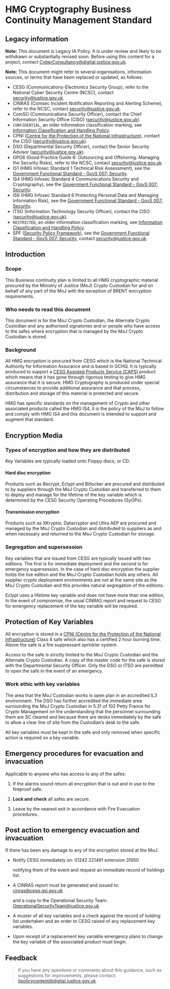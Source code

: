 # HMG Cryptography Business Continuity Management Standard

## Legacy information

**Note:** This document is Legacy IA Policy. It is under review and likely to be withdrawn or substantially revised soon. Before using this content for a project, contact [CyberConsultancy@digital.justice.gov.uk](mailto:CyberConsultancy@digital.justice.gov.uk).

**Note:** This document might refer to several organisations, information sources, or terms that have been replaced or updated, as follows:

-   CESG \(Communications-Electronics Security Group\), refer to the National Cyber Security Centre \(NCSC\), contact [security@justice.gov.uk](mailto:security@justice.gov.uk).
-   CINRAS \(Comsec Incident Notification Reporting and Alerting Scheme\), refer to the NCSC, contact [security@justice.gov.uk](mailto:security@justice.gov.uk).
-   ComSO \(Communications Security Officer\), contact the Chief Information Security Office \(CISO\) \([security@justice.gov.uk](mailto:security@justice.gov.uk)\).
-   `CONFIDENTIAL`, an older information classification marking, see [Information Classification and Handling Policy](information-classification-and-handling-policy.md).
-   CPNI \([Centre for the Protection of the National Infrastructure](https://www.cpni.gov.uk/)\), contact the CISO \([security@justice.gov.uk](mailto:security@justice.gov.uk)\).
-   DSO \(Departmental Security Officer\), contact the Senior Security Advisor \([security@justice.gov.uk](mailto:security@justice.gov.uk)\).
-   GPG6 \(Good Practice Guide 6: Outsourcing and Offshoring: Managing the Security Risks\), refer to the NCSC, contact [security@justice.gov.uk](mailto:security@justice.gov.uk).
-   IS1 \(HMG Infosec Standard 1 Technical Risk Assessment\), see the [Government Functional Standard - GovS 007: Security](https://www.gov.uk/government/publications/government-functional-standard-govs-007-security).
-   IS4 \(HMG Infosec Standard 4 Communications Security and Cryptography\), see the [Government Functional Standard - GovS 007: Security](https://www.gov.uk/government/publications/government-functional-standard-govs-007-security).
-   IS6 \(HMG Infosec Standard 6 Protecting Personal Data and Managing Information Risk\), see the [Government Functional Standard - GovS 007: Security](https://www.gov.uk/government/publications/government-functional-standard-govs-007-security).
-   ITSO \(Information Technology Security Officer\), contact the CISO \([security@justice.gov.uk](mailto:security@justice.gov.uk)\).
-   `RESTRICTED`, an older information classification marking, see [Information Classification and Handling Policy](information-classification-and-handling-policy.md).
-   SPF \([Security Policy Framework](https://www.gov.uk/government/publications/security-policy-framework)\), see the [Government Functional Standard - GovS 007: Security](https://www.gov.uk/government/publications/government-functional-standard-govs-007-security), contact [security@justice.gov.uk](mailto:security@justice.gov.uk).

## Introduction

### Scope

This Business continuity plan is limited to all HMG cryptographic material procured by the Ministry of Justice \(MoJ\) Crypto Custodian for and on behalf of any part of the MoJ with the exception of BRENT encryption requirements.

### Who needs to read this document

This document is for the MoJ Crypto Custodian, the Alternate Crypto Custodian and any authorised signatories and or people who have access to the safes where encryption that is managed by the MoJ Crypto Custodian is stored.

### Background

All HMG encryption is procured from CESG which is the National Technical Authority for Information Assurance and is based in GCHQ. It is typically produced to support a [CESG Assisted Products Service \(CAPS\)](https://www.ncsc.gov.uk/information/products-cesg-assisted-products-service) product which means that it has gone through rigorous testing to give HMG assurance that it is secure. HMG Cryptography is produced under special circumstances to provide additional assurance and that process, distribution and storage of this material is protected and secure.

HMG has specific standards on the management of Crypto and other associated products called the HMG IS4, it is the policy of the MoJ to follow and comply with HMG IS4 and this document is intended to support and augment that standard.

## Encryption Media

### Types of encryption and how they are distributed

Key Variables are typically loaded onto Floppy discs, or CD.

#### Hard disc encryption

Products such as Becrypt, Eclypt and Bitlocker are procured and distributed to by suppliers through the MoJ Crypto Custodian and transferred to them to deploy and manage for the lifetime of the key variable which is determined by the CESG Security Operating Procedures \(SyOPs\).

#### Transmission encryption

Products such as XKryptor, Datacryptor and Ultra AEP are procured and managed by the MoJ Crypto Custodian and distributed to suppliers as and when necessary and returned to the MoJ Crypto Custodian for storage.

### Segregation and supersession

Key variables that are issued from CESG are typically issued with two editions. The first is for immediate deployment and the second is for emergency supersession. In the case of hard disc encryption the supplier holds the live edition and the MoJ Crypto Custodian holds any others. All supplier crypto deployment environments are not at the same site as the MoJ Crypto Custodian and this provides natural segregation of the editions.

Eclypt uses a lifetime key variable and does not have more than one edition, In the event of compromise, the usual CINRAS report and request to CESG for emergency replacement of the key variable will be required.

## Protection of Key Variables

All encryption is stored in a [CPNI \(Centre for the Protection of the National Infrastructure\)](https://www.cpni.gov.uk/) Class 4 safe which also has a certified 2 hour burning time. Above the safe is a fire suppressant sprinkler system.

Access to the safe is strictly limited to the MoJ Crypto Custodian and the Alternate Crypto Custodian. A copy of the master code for the safe is stored with the Departmental Security Officer. Only the DSO or ITSO are permitted to open the safe in the event of an emergency.

### Work ethic with key variables

The area that the MoJ Custodian works is open plan in an accredited IL3 environment. The DSO has further accredited the immediate area surrounding the MoJ Crypto Custodian in 5.31 of 102 Petty France for Crypto Management on the understanding that the personnel surrounding them are SC cleared and because there are desks immediately by the safe to allow a clear line of site from the Custodian’s desk to the safe.

All key variables must be kept in the safe and only removed when specific action is required on a key variable.

## Emergency procedures for evacuation and invacuation

Applicable to anyone who has access to any of the safes:

1.  If the alarms sound return all encryption that is out and in use to the fireproof safe.

2.  **Lock and check** all safes are secure.

3.  Leave by the nearest exit in accordance with Fire Evacuation procedures.


## Post action to emergency evacuation and invacuation

If there has been any damage to any of the encryption stored at the MoJ:

-   Notify CESG immediately on: 01242 221491 extension 31950

    notifying them of the event and request an immediate record of holdings list.

-   A CINRAS report must be generated and issued to: cinras@cesg.gsi.gov.uk

    and a copy to the Operational Security Team: [OperationalSecurityTeam@justice.gov.uk](mailto:OperationalSecurityTeam@justice.gov.uk)

-   A muster of all key variables and a check against the record of holding list undertaken and an order to CESG raised of any replacement key variables.
-   Upon receipt of a replacement key variable emergency plans to change the key variable of the associated product must begin.

## Feedback

> If you have any questions or comments about this guidance, such as suggestions for improvements, please contact: [itpolicycontent@digital.justice.gov.uk](mailto:itpolicycontent@digital.justice.gov.uk).

